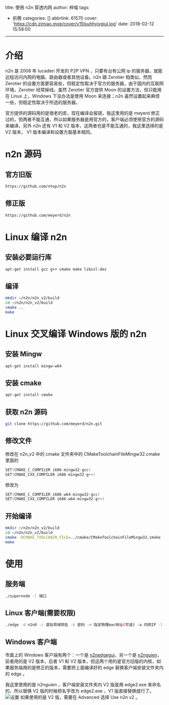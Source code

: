title: 使用 n2n 穿透内网
author: 梓喵
tags:
  - 折腾
categories: []
abbrlink: 61570
cover: 'https://cdn.zimiao.moe/cover/v15lsuhhyivgiul.jpg'
date: 2018-02-12 15:58:00
---
# 介绍

n2n 是 2008 年 lucaderi 开发的 P2P VPN ，只要有台有公网 ip 的服务器，就能远程访问内网的电脑、路由器或者其他设备。n2n 跟 Zerotier 相类似，然而 Zerotier 的设置方面更容易些，但稳定性取决于官方的服务器，由于国内的互联网环境，Zerotier 经常掉线。虽然 Zerotier 官方提供 Moon 的设置方法，但只能用在 Linux 上，Windows 下没办法是使用 Moon 来连接；n2n 虽然设置起来麻烦一些，但稳定性取决于所选的服务器。

官方提供的源码用的是很老的库，现在编译会报错，我这里用的是 meyerd 修正过的，但两者不能互通，所以如果服务器是用官方的，客户端必须使用官方的源码来编译。另外 n2n 还有 V1 和 V2 版本，这两者也是不能互通的，我这里选择的是 V2 版本， V1 版本编译和设置方面基本相同。

# n2n 源码
## 官方旧版
```bash
https://github.com/ntop/n2n
```
## 修正版
```bash
https://github.com/meyerd/n2n
```


# Linux 编译 n2n
## 安装必要运行库

```bash
apt-get install gcc g++ cmake make libssl-dev
```

## 编译
```bash
mkdir ~/n2n/n2n_v2/build
cd ~/n2n/n2n_v2/build
cmake ..
make
```

# Linux 交叉编译 Windows 版的 n2n
## 安装 Mingw
```bash
apt-get install mingw-w64
```

## 安装 cmake
```bash
apt-get install cmake
```

## 获取 n2n 源码
```bash
git clone https://github.com/meyerd/n2n.git
```

## 修改文件
修改在 n2n_v2 中的 cmake 文件夹中的 CMakeToolchainFileMingw32.cmake 里面的

``` c
SET(CMAKE_C_COMPILER i686-mingw32-gcc)
SET(CMAKE_CXX_COMPILER i686-mingw32-g++)
```

修改为

``` c
SET(CMAKE_C_COMPILER i686-w64-mingw32-gcc)
SET(CMAKE_CXX_COMPILER i686-w64-mingw32-g++)
```

## 开始编译
```bash
mkdir ~/n2n/n2n_v2/build
cd ~/n2n/n2n_v2/build
cmake -DCMAKE_TOOLCHAIN_FILE=../cmake/CMakeToolchainFileMingw32.cmake --build ./ ../
make
```
# 使用
## 服务端
```bash
./supernode -l 端口
```

## Linux 客户端(需要权限)
```bash
./edge -d n2n0 -c 虚拟局域网名 -k 密码 -m 指定物理mac地址(可选) -a 内网IP -l 服务端IP:端口号
```

## Windows 客户端
市面上的 Windows 客户端有两个：一个是 [n2nedgegui](https://sourceforge.net/projects/n2nedgegui/)，另一个是 [n2nguien](http://www.vpnhosting.cz/n2nguien.exe)，前者用的是 V2 版本，后者 V1 和 V2 版本，但这两个用的是官方旧版的内核，如果服务端用的是修正的版本，需要把上面编译好的 edge 替换客户端安装文件夹内的 edge 。

我这里使用的是 n2nguien ，客户端安装文件夹内 V2 版是用 edge2.exe 来命名的，所以替换 V2 版的时候把名字改为 edge2.exe ，V1 版直接替换就行了。
![设置](https://i.loli.net/2018/05/02/5ae98660ae3f0.jpg)
如果使用的是 V2 版，需要在 Advanced 选择 Use n2n v2 。